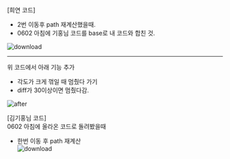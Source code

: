 [희연 코드]  
- 2번 이동후 path 재계산했을때.
- 0602 아침에 기홍님 코드를 base로 내 코드와 합친 것.

![download](https://github.com/user-attachments/assets/fb23b9f5-0f6c-4c81-96b9-08974f115c67)

---
위 코드에서 아래 기능 추가
- 각도가 크게 꺾일 때 멈췄다 가기
- diff가 30이상이면 멈췄다감.

![after](https://github.com/user-attachments/assets/dc47757b-bc28-49c1-87c5-471653aa096a)

[김기홍님 코드]    
0602 아침에 올라온 코드로 돌려봤을때  
- 한번 이동 후 path 재계산  
![download](https://github.com/user-attachments/assets/fda43535-05eb-4610-9e68-8e57ea1ce420)
